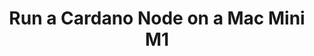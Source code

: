 ---
template: GuideDetailPage
title: Run a Cardano Node on a Mac Mini M1
description: Get more performance out of your stake pool by setting up and run a
  Cardano Node on Apple Silicon
keywords: Coming Soon, Apple SOC
icon: 🍎
---